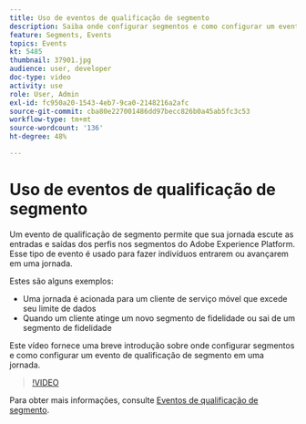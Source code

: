 ```yaml
---
title: Uso de eventos de qualificação de segmento
description: Saiba onde configurar segmentos e como configurar um evento de qualificação de segmento em uma jornada.
feature: Segments, Events
topics: Events
kt: 5485
thumbnail: 37901.jpg
audience: user, developer
doc-type: video
activity: use
role: User, Admin
exl-id: fc950a20-1543-4eb7-9ca0-2148216a2afc
source-git-commit: cba80e227001486dd97becc826b0a45ab5fc3c53
workflow-type: tm+mt
source-wordcount: '136'
ht-degree: 48%

---
```


# Uso de eventos de qualificação de segmento

Um evento de qualificação de segmento permite que sua jornada escute as entradas e saídas dos perfis nos segmentos do Adobe Experience Platform. Esse tipo de evento é usado para fazer indivíduos entrarem ou avançarem em uma jornada.

Estes são alguns exemplos:

* Uma jornada é acionada para um cliente de serviço móvel que excede seu limite de dados
* Quando um cliente atinge um novo segmento de fidelidade ou sai de um segmento de fidelidade

Este vídeo fornece uma breve introdução sobre onde configurar segmentos e como configurar um evento de qualificação de segmento em uma jornada.

>[!VIDEO](https://video.tv.adobe.com/v/37901?quality=12&learn=on)

Para obter mais informações, consulte [Eventos de qualificação de segmento](https://experienceleague.adobe.com/docs/journeys/using/building-journeys/about-journey-building/events-activities/segment-qualification-events.html?lang=en).
